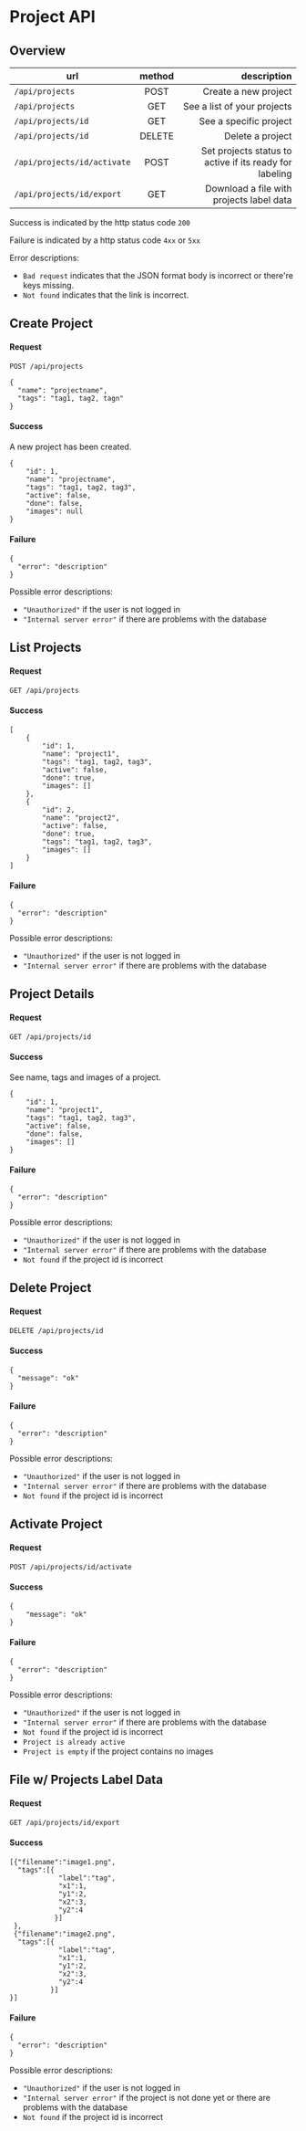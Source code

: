 # Project API

## Overview

| url                        | method        | description                                             |
| ---------------------------|:-------------:| -------------------------------------------------------:|
| `/api/projects`            | POST          | Create a new project                                    |
| `/api/projects`            | GET           | See a list of your projects                             |
| `/api/projects/id`         | GET           | See a specific project                                  |
| `/api/projects/id`         | DELETE        | Delete a project                                        |
| `/api/projects/id/activate`| POST          | Set projects status to active if its ready for labeling |
| `/api/projects/id/export`  | GET           | Download a file with projects label data                |

Success is indicated by the http status code `200`

Failure is indicated by a http status code `4xx` or `5xx`

Error descriptions:
* ```Bad request``` indicates that the JSON format body is incorrect or there're keys missing.
* ```Not found``` indicates that the link is incorrect.

## Create Project

#### Request
`POST /api/projects`
```
{
  "name": "projectname",
  "tags": "tag1, tag2, tagn"
}
```

#### Success 
A new project has been created.
```
{
    "id": 1,
    "name": "projectname",
    "tags": "tag1, tag2, tag3",
    "active": false,
    "done": false,
    "images": null
}
```

#### Failure
```
{
  "error": "description"
}
```

Possible error descriptions:
* ```"Unauthorized"``` if the user is not logged in
* ```"Internal server error"``` if there are problems with the database

## List Projects

#### Request
`GET /api/projects`

#### Success
```
[
    {
        "id": 1,
        "name": "project1",
        "tags": "tag1, tag2, tag3",
        "active": false,
        "done": true,
        "images": []
    },
    {
        "id": 2,
        "name": "project2",
        "active": false,
        "done": true,
        "tags": "tag1, tag2, tag3",
        "images": []
    }
]
```

#### Failure
```
{
  "error": "description"
}
```

Possible error descriptions:
* ```"Unauthorized"``` if the user is not logged in
* ```"Internal server error"``` if there are problems with the database


## Project Details

#### Request
`GET /api/projects/id`

#### Success
See name, tags and images of a project.
```
{
    "id": 1,
    "name": "project1",
    "tags": "tag1, tag2, tag3",
    "active": false,
    "done": false,
    "images": []
}
```

#### Failure
```
{
  "error": "description"
}
```

Possible error descriptions:
* ```"Unauthorized"``` if the user is not logged in
* ```"Internal server error"``` if there are problems with the database
* ```Not found``` if the project id is incorrect

## Delete Project
#### Request
`DELETE /api/projects/id`

#### Success 
```
{
  "message": "ok"
}
```

#### Failure
```
{
  "error": "description"
}
```

Possible error descriptions:
* ```"Unauthorized"``` if the user is not logged in
* ```"Internal server error"``` if there are problems with the database
* ```Not found``` if the project id is incorrect

## Activate Project

#### Request
`POST /api/projects/id/activate`

#### Success 
```
{
    "message": "ok"
}
```

#### Failure
```
{
  "error": "description"
}
```

Possible error descriptions:
* ```"Unauthorized"``` if the user is not logged in
* ```"Internal server error"``` if there are problems with the database
* ```Not found``` if the project id is incorrect
* ```Project is already active```
* ```Project is empty``` if the project contains no images

## File w/ Projects Label Data 

#### Request
`GET /api/projects/id/export`

#### Success 
```
[{"filename":"image1.png",
  "tags":[{
            "label":"tag",
            "x1":1,
            "y1":2,
            "x2":3,
            "y2":4
           }]
 },
 {"filename":"image2.png",
  "tags":[{
            "label":"tag",
            "x1":1,
            "y1":2,
            "x2":3,
            "y2":4
          }]
}]
```

#### Failure
```
{
  "error": "description"
}
```

Possible error descriptions:
* ```"Unauthorized"``` if the user is not logged in
* ```"Internal server error"``` if the project is not done yet or there are problems with the database
* ```Not found``` if the project id is incorrect